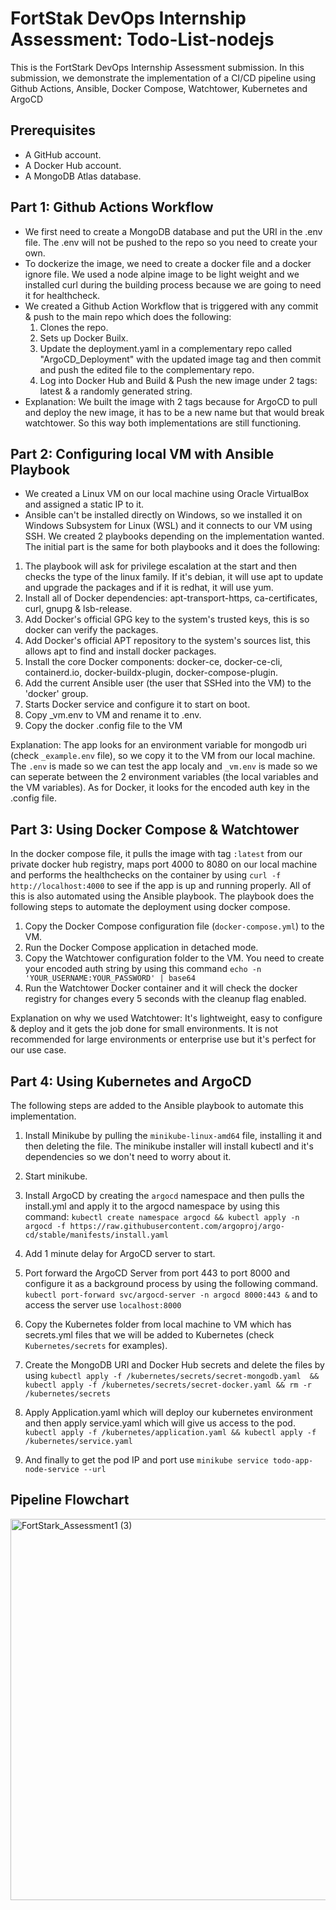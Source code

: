 
# FortStak DevOps Internship Assessment: Todo-List-nodejs

This is the FortStark DevOps Internship Assessment submission. In this submission,  we demonstrate the implementation of a CI/CD pipeline using Github Actions, Ansible, Docker Compose, Watchtower, Kubernetes and ArgoCD


## Prerequisites
* A GitHub account.
* A Docker Hub account.
* A MongoDB Atlas database.
## Part 1: Github Actions Workflow

* We first need to create a MongoDB database and put the URI in the .env file. The .env will not be pushed to the repo so you need to create your own.
* To dockerize the image, we need to create a docker file and a docker ignore file. We used a node alpine image to be light weight and we installed curl during the building process because we are going to need it for healthcheck.
* We created a Github Action Workflow that is triggered with any commit & push to the main repo which does the following:
     1. Clones the repo. 
     2. Sets up Docker Builx. 
     3. Update the deployment.yaml in a complementary repo called "ArgoCD_Deployment" with the updated image tag and then commit and push the edited file to the complementary repo.
     4. Log into Docker Hub and Build & Push the new image under 2 tags: latest & a randomly generated string.
* Explanation: We built the image with 2 tags because for ArgoCD to pull and deploy the new image, it has to be a new name but that would break watchtower. So this way both implementations are still functioning.
## Part 2: Configuring local VM with Ansible Playbook
* We created a Linux VM on our local machine using Oracle VirtualBox and assigned a static IP to it.
* Ansible can't be installed directly on Windows, so we installed it on Windows Subsystem for Linux (WSL) and it connects to our VM using SSH. We created 2 playbooks depending on the implementation wanted.
The initial part is the same for both playbooks and it does the following:
1. The playbook will ask for privilege escalation at the start and then checks the type of the linux family. If it's debian, it will use apt to update and upgrade the packages and if it is redhat, it will use yum.
2. Install all of Docker dependencies: apt-transport-https, ca-certificates, curl, gnupg & lsb-release.
3. Add Docker's official GPG key to the system's trusted keys, this is so docker can verify the packages.
4. Add Docker's official APT repository to the system's sources list, this allows apt to find and install docker packages.
5. Install the core Docker components: docker-ce, docker-ce-cli, containerd.io, docker-buildx-plugin, docker-compose-plugin.
6. Add the current Ansible user (the user that SSHed into the VM) to the 'docker' group.
7. Starts Docker service and configure it to start on boot.
8. Copy _vm.env to VM and rename it to .env.
9. Copy the docker .config file to the VM

Explanation: The app looks for an environment variable for mongodb uri (check `_example.env` file), so we copy it to the VM from our local machine. The `.env` is made so we can test the app localy and `_vm.env` is made so we can seperate between the 2 environment variables (the local variables and the VM variables). As for Docker, it looks for the encoded auth key in the .config file.

## Part 3: Using Docker Compose & Watchtower
In the docker compose file, it pulls the image with tag `:latest` from our private docker hub registry, maps port 4000 to 8080 on our local machine and performs the healthchecks on the container by using `curl -f http://localhost:4000` to see if the app is up and running properly. All of this is also automated using the Ansible playbook.
The playbook does the following steps to automate the deployment using docker compose.
1. Copy the Docker Compose configuration file (`docker-compose.yml`) to the VM.
2. Run the Docker Compose application in detached mode.
3. Copy the Watchtower configuration folder to the VM. You need to create your encoded auth string by using this command `echo -n 'YOUR_USERNAME:YOUR_PASSWORD' | base64`
4. Run the Watchtower Docker container and it will check the docker registry for changes every 5 seconds with the cleanup flag enabled.

Explanation on why we used Watchtower: It's lightweight, easy to configure & deploy and it gets the job done for small environments. It is not recommended for large environments or enterprise use but it's perfect for our use case.

## Part 4: Using Kubernetes and ArgoCD
The following steps are added to the Ansible playbook to automate this implementation.
1. Install Minikube by pulling the `minikube-linux-amd64` file, installing it and then deleting the file. The minikube installer will install kubectl and it's dependencies so we don't need to worry about it.
2. Start minikube.
3. Install ArgoCD by creating the `argocd` namespace and then pulls the install.yml and apply it to the argocd namespace by using this command:
`kubectl create namespace argocd && kubectl apply -n argocd -f https://raw.githubusercontent.com/argoproj/argo-cd/stable/manifests/install.yaml`

4. Add 1 minute delay for ArgoCD server to start.

5. Port forward the ArgoCD Server from port 443 to port 8000 and configure it as a background process by using the following command.
`kubectl port-forward svc/argocd-server -n argocd 8000:443 &`
and to access the server use `localhost:8000`

6. Copy the Kubernetes folder from local machine to VM which has secrets.yml files that we will be added to Kubernetes (check `Kubernetes/secrets` for examples).

7. Create the MongoDB URI and Docker Hub secrets and delete the files
by using `kubectl apply -f /kubernetes/secrets/secret-mongodb.yaml  && kubectl apply -f /kubernetes/secrets/secret-docker.yaml && rm -r /kubernetes/secrets`

8. Apply Application.yaml which will deploy our kubernetes environment and then apply service.yaml which will give us access to the pod.
`kubectl apply -f /kubernetes/application.yaml && kubectl apply -f /kubernetes/service.yaml`

9. And finally to get the pod IP and port use `minikube service todo-app-node-service --url`

## Pipeline Flowchart


<img width="886" height="610" alt="FortStark_Assessment1 (3)" src="https://github.com/user-attachments/assets/9ebca81d-67b7-4e45-9757-4a2a98fcea85" />

